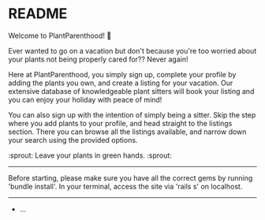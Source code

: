 # README

Welcome to PlantParenthood! :herb:

Ever wanted to go on a vacation but don't because you're too worried about your plants not being properly cared for?? Never again!

Here at PlantParenthood, you simply sign up, complete your profile by adding the plants you own, and create a listing for your vacation. Our extensive database of knowledgeable plant sitters will book your listing and you can enjoy your holiday with peace of mind!

You can also sign up with the intention of simply being a sitter. Skip the step where you add plants to your profile, and head straight to the listings section. There you can browse all the listings available, and narrow down your search using the provided options.

:sprout:
Leave your plants in green hands.
:sprout:


******
Before starting, please make sure you have all the correct gems by running 'bundle install'.
In your terminal, access the site via 'rails s' on localhost. 
******

* ...
